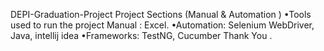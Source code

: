 DEPI-Graduation-Project
Project Sections (Manual & Automation )
•Tools used to run the project
Manual : Excel.
•Automation: Selenium WebDriver, Java, intellij idea
•Frameworks: TestNG, Cucumber
Thank You .

